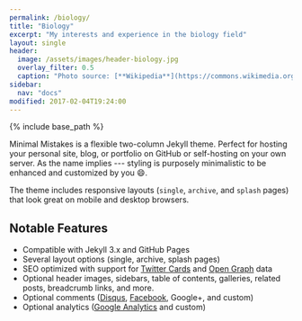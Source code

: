 ```yaml
---
permalink: /biology/
title: "Biology"
excerpt: "My interests and experience in the biology field"
layout: single
header:
  image: /assets/images/header-biology.jpg
  overlay_filter: 0.5
  caption: "Photo source: [**Wikipedia**](https://commons.wikimedia.org/wiki/File:Culture_of_rat_brain_cells_stained_with_antibody_to_MAP2_(green),_Neurofilament_(red)_and_DNA_(blue).jpg)"
sidebar:
  nav: "docs"
modified: 2017-02-04T19:24:00
---
```


{% include base_path %}

Minimal Mistakes is a flexible two-column Jekyll theme. Perfect for hosting your personal site, blog, or portfolio on GitHub or self-hosting on your own server. As the name implies --- styling is purposely minimalistic to be enhanced and customized by you :smile:.

The theme includes responsive layouts (`single`, `archive`, and `splash` pages) that look great on mobile and desktop browsers.

## Notable Features

- Compatible with Jekyll 3.x and GitHub Pages
- Several layout options (single, archive, splash pages)
- SEO optimized with support for [Twitter Cards](https://dev.twitter.com/cards/overview) and [Open Graph](http://ogp.me/) data
- Optional header images, sidebars, table of contents, galleries, related posts, breadcrumb links, and more.
- Optional comments ([Disqus](https://disqus.com/), [Facebook](https://developers.facebook.com/docs/plugins/comments), Google+, and custom)
- Optional analytics ([Google Analytics](https://www.google.com/analytics/) and custom)

